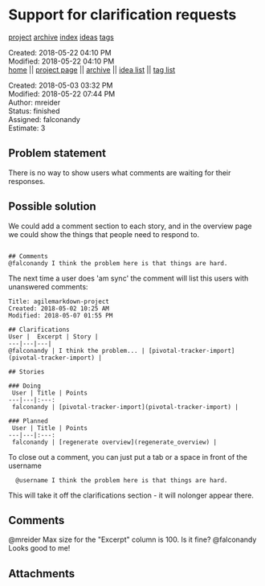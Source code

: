 # Support for clarification requests

[project](../agilemarkdown-project.md) [archive](archive.md) [index](../index.md) [ideas](../ideas.md) [tags](../tags.md)

Created: 2018-05-22 04:10 PM  
Modified: 2018-05-22 04:10 PM  
[home](../index.md) || [project page](../agilemarkdown-project.md) || [archive](archive.md) || [idea list](../ideas.md) || [tag list](../tags.md)

Created: 2018-05-03 03:32 PM  
Modified: 2018-05-22 07:44 PM  
Author: mreider  
Status: finished  
Assigned: falconandy  
Estimate: 3  

## Problem statement

There is no way to show users what comments are waiting for their responses.

## Possible solution

We could add a comment section to each story, and in the overview page we could show the things that people need to respond to.

```

## Comments
@falconandy I think the problem here is that things are hard.
```

The next time a user does 'am sync' the comment will list this users with unanswered comments:

```
Title: agilemarkdown-project  
Created: 2018-05-02 10:25 AM  
Modified: 2018-05-07 01:55 PM

## Clarifications
User |  Excerpt | Story |
---|---|---|
@falconandy | I think the problem... | [pivotal-tracker-import](pivotal-tracker-import) |

## Stories

### Doing
 User | Title | Points
---|---|:---:
 falconandy | [pivotal-tracker-import](pivotal-tracker-import) |  

### Planned
 User | Title | Points
---|---|:---:
 falconandy | [regenerate overview](regenerate_overview) |  

```

To close out a comment, you can just put a tab or a space in front of the username

```
  @username I think the problem here is that things are hard.
```

This will take it off the clarifications section - it will nolonger appear there.

## Comments

  @mreider Max size for the "Excerpt" column is 100. Is it fine?
  @falconandy Looks good to me!

## Attachments
